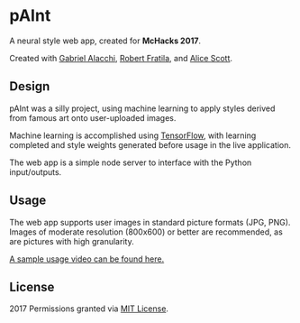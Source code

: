 # pAInt
A neural style web app, created for **McHacks 2017**.

Created with [Gabriel Alacchi](https://github.com/GabrielAlacchi), [Robert Fratila](https://github.com/rfratila), and [Alice Scott](https://devpost.com/aywscott).

## Design
pAInt was a silly project, using machine learning to apply styles derived from famous art onto user-uploaded images.

Machine learning is accomplished using [TensorFlow](https://www.tensorflow.org/), with learning completed and style weights generated before usage in the live application.

The web app is a simple node server to interface with the Python input/outputs.

## Usage
The web app supports user images in standard picture formats (JPG, PNG). Images of moderate resolution (800x600) or better are recommended, as are pictures with high granularity.

[A sample usage video can be found here.](https://www.youtube.com/watch?v=C25Kzh7g9BM)

## License
2017
Permissions granted via [MIT License](https://opensource.org/licenses/MIT).
